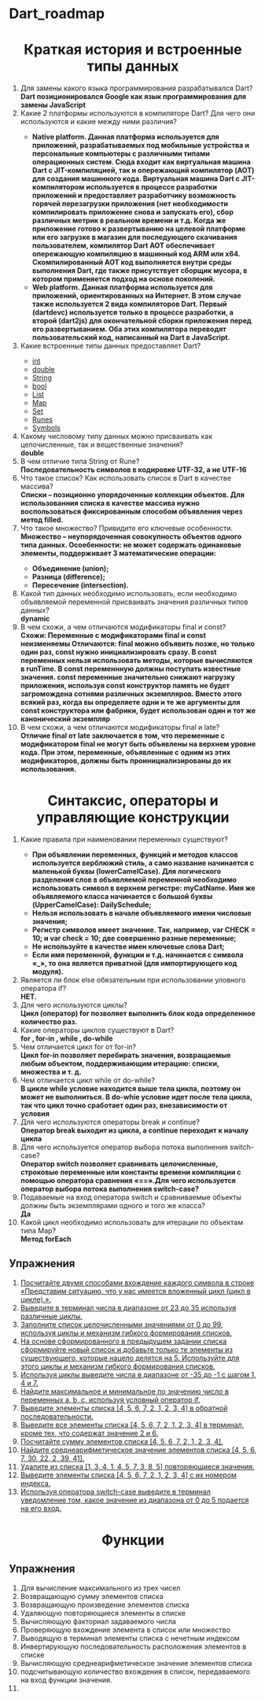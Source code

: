# Dart_roadmap


<h1 align = "center"> Краткая история и встроенные типы данных </h1>

<ol>
  <li>Для замены какого языка программирования разрабатывался Dart?</li>
    <strong>Dart позиционировался Google как язык программирования для замены JavaScript</strong>
  <li>Какие 2 платформы используются в компиляторе Dart? Для чего они используются и какие между ними различия?</li>
  <ul>
  <li><strong>Native platform. Данная платформа используется для приложений, разрабатываемых под мобильные устройства и персональные компьютеры с различными типами операционных систем. Сюда входит как виртуальная машина Dart с JIT-компиляцией, так и опережающий компилятор (AOT) для создания машинного кода. Виртуальная машина Dart с JIT-компилятором используется в процессе разработки приложений и предоставляет разработчику возможность горячей перезагрузки приложения (нет необходимости компилировать приложение снова и запускать его), сбор различных метрик в реальном времени и т.д. Когда же приложение готово к развертыванию на целевой платформе или его загрузке в магазин для последующего скачивания пользователем, компилятор Dart AOT обеспечивает опережающую компиляцию в машинный код ARM или x64. Скомпилированный AOT код выполняется внутри среды выполнения Dart, где также присутствует сборщик мусора, в котором применяется подход на основе поколений.</strong></li>
  <li><strong>Web platform. Данная платформа используется для приложений, ориентированных на Интернет. В этом случае также используется 2 вида компиляторов Dart. Первый (dartdevc) используется только в процессе разработки, а второй (dart2js) для окончательной сборки приложения перед его развертыванием. Оба этих компилятора переводят пользовательский код, написанный на Dart в JavaScript.</strong></li>
  </ul>
  <li>Какие встроенные типы данных предоставляет Dart?</li>
    <ul>
      <li><a href = "https://dart.dev/guides/language/language-tour#numbers">int</a></li>
      <li><a href = "https://dart.dev/guides/language/language-tour#numbers">double</a></li>
      <li><a href = "https://dart.dev/guides/language/language-tour#strings">String</a></li>
      <li><a href = "https://dart.dev/guides/language/language-tour#booleans">bool</a></li>
      <li><a href = "https://dart.dev/guides/language/language-tour#lists">List</a></li>
      <li><a href = "https://dart.dev/guides/language/language-tour#maps">Map</a></li>
      <li><a href = "https://dart.dev/guides/language/language-tour#sets">Set</a></li>
      <li><a href = "https://dart.dev/guides/language/language-tour#runes-and-grapheme-clusters">Runes</a></li>
      <li><a href = "https://dart.dev/guides/language/language-tour#symbols">Symbols</a></li>
    </ul>
  <li>Какому числовому типу данных можно присваивать как целочисленные, так и вещественные значения?</li>
  <strong>double</strong>
  <li>В чем отличие типа String от Rune?</li>
  <strong>Последовательность символов в кодировке UTF-32, а не UTF-16</strong>
  <li>Что такое список? Как использовать список в Dart в качестве массива?</li>
  <strong>Списки – позиционно упорядоченные коллекции объектов. Для использованния списка в качестве массива нужно воспользоваться фиксированным способом объявления через метод filled.</strong>
  <li>Что такое множество? Привидите его ключевые особенности.</li>
  <strong>Множество – неупорядоченная совокупность объектов одного типа данных. Осоебенности: не может содержать одинаковые элементы, поддерживает 3 математические операции:
 <ul>
  <li>Объединение (union);</li>

  <li>Разница (difference);</li>

  <li>Пересечение (intersection). </li>
</ul>
</strong>
  <li>Какой тип данных необходимо использовать, если необходимо объявляемой переменной присваивать значения различных типов данных?</li>
  <strong> dynamic </strong> 
  <li>В чем схожи, а чем отличаются модификаторы final и const?</li>
  <strong>Схожи: Переменные с модификаторами final и const неизменяемы
  Отличаются: final можно объявить позже, но только один раз, const нужно инициализировать сразу. В const переменных нельзя использовать методы, которые вычисляются в runTime. В const переменнную должны поступать известные значения. const переменные значительно снижают нагрузку приложения, используя const конструктор память не будет загромождена сотнями различных экземпляров. Вместо этого всякий раз, когда вы определяете одни и те же аргументы для const конструктора или фабрики, будет использован один и тот же канонический экземпляр</strong>
  <li>В чем схожи, а чем отличаются модификаторы final и late?</li>
  <strong>Отличие final от late заключается в том, что переменные с модификатором final не могут быть объявлены на верхнем уровне кода. При этом, переменные, объявленные с одним из этих модификаторов, должны быть проинициализированы до их использования.</strong>
</ol>

<h1 align = "center">Синтаксис, операторы и управляющие конструкции</h1>
<ol>
  <li>Какие правила при наименовании переменных существуют?</li>
    <strong>
      <ul>
        <li>При объявлении переменных, функций и методов классов используется верблюжий стиль, а само название начинается с маленькой буквы (lowerCamelCase). Для логического разделения слов в объявляемой переменной необходимо использовать символ в верхнем регистре: myCatName. Имя же объявляемого класса начинается с большой буквы (UpperCamelCase): DailySchedule;</li>
        <li>Нельзя использовать в начале объявляемого имени числовые значения;</li>
        <li>Регистр символов имеет значение. Так, например, var CHECK = 10; и var check = 10; две совершенно разные переменные;</li>
        <li>Не используйте в качестве имен ключевые слова Dart;</li>
        <li>Если имя переменной, функции и т.д. начинается с символа «_», то она является приватной (для импортирующего код модуля).</li>
      </ul>
    </strong>
  <li>Является ли блок else обязательным при использовании уловного оператора if?</li>
  <strong>НЕТ.</strong>
  <li>Для чего используются циклы?</li>
  <strong>Цикл (оператор) for позволяет выполнить блок кода определенное количество раз.</strong>
  <li>Какие операторы циклов существуют в Dart?</li>
  <strong> for , for-in , while , do-while</strong>
  <li>Чем отличается цикл for от for-in?</li>
  <strong>Цикл for-in позволяет перебирать значения, возвращаемые любым объектом, поддерживающим итерацию: списки, множества и т. д.</strong>
  <li>Чем отличается цикл while от do-while?</li>
  <strong>В цикле while условие находится выше тела цикла, поэтому он может не выполниться. В do-whie условие идет после тела цикла, так что цикл точно сработает один раз, внезависимости от условия </strong>
  <li>Для чего используются операторы break и continue?</li>
  <strong>Оператор break выходит из цикла, а continue переходит к началу цикла</strong>
  <li>Для чего используется оператор выбора потока выполнения switch-case?</li>
  <strong>Оператор switch позволяет сравнивать целочисленные, строковые переменные или константы времени компиляции с помощью оператора сравнения «==».Для чего используется оператор выбора потока выполнения switch-case?</strong>
  <li>Подаваемые на вход оператора switch и сравниваемые объекты должны быть экземплярами одного и того же класса?</li>
  <strong>Да</strong>
  <li>Какой цикл необходимо использовать для итерации по объектам типа Map<K, V>?</li>
  <strong>Метод forEach</strong>
</ol>
<h2>Упражнения</h2>
<ol>
<a href = "https://github.com/PilKvas/dart_roadmap/blob/main/%D0%A1%D0%B8%D0%BD%D1%82%D0%B0%D0%BA%D1%81%D0%B8%D1%81%2C%20%D0%BE%D0%BF%D0%B5%D1%80%D0%B0%D1%82%D0%BE%D1%80%D1%8B%20%D0%B8%20%D1%83%D0%BF%D1%80%D0%B0%D0%B2%D0%BB%D1%8F%D1%8E%D1%89%D0%B8%D0%B5%20%D0%BA%D0%BE%D0%BD%D1%81%D1%82%D1%80%D1%83%D0%BA%D1%86%D0%B8%D0%B8/stepik_1.dart"><li>Посчитайте двумя способами вхождение каждого символа в строке «Представим ситуацию, что у нас имеется вложенный цикл (цикл в цикле).».</li></a>
<a href = "https://github.com/PilKvas/dart_roadmap/blob/main/%D0%A1%D0%B8%D0%BD%D1%82%D0%B0%D0%BA%D1%81%D0%B8%D1%81%2C%20%D0%BE%D0%BF%D0%B5%D1%80%D0%B0%D1%82%D0%BE%D1%80%D1%8B%20%D0%B8%20%D1%83%D0%BF%D1%80%D0%B0%D0%B2%D0%BB%D1%8F%D1%8E%D1%89%D0%B8%D0%B5%20%D0%BA%D0%BE%D0%BD%D1%81%D1%82%D1%80%D1%83%D0%BA%D1%86%D0%B8%D0%B8/stepik_2.dart"><li>Выведите в терминал числа в диапазоне от 23 до 35 используя различные циклы.</li></a>
<a href = "https://github.com/PilKvas/dart_roadmap/blob/main/%D0%A1%D0%B8%D0%BD%D1%82%D0%B0%D0%BA%D1%81%D0%B8%D1%81%2C%20%D0%BE%D0%BF%D0%B5%D1%80%D0%B0%D1%82%D0%BE%D1%80%D1%8B%20%D0%B8%20%D1%83%D0%BF%D1%80%D0%B0%D0%B2%D0%BB%D1%8F%D1%8E%D1%89%D0%B8%D0%B5%20%D0%BA%D0%BE%D0%BD%D1%81%D1%82%D1%80%D1%83%D0%BA%D1%86%D0%B8%D0%B8/stepik_3.dart"><li>Заполните список целочисленными значениями от 0 до 99, используя циклы и механизм гибкого формирования списков.</li></a>
<a href = "https://github.com/PilKvas/dart_roadmap/blob/main/%D0%A1%D0%B8%D0%BD%D1%82%D0%B0%D0%BA%D1%81%D0%B8%D1%81%2C%20%D0%BE%D0%BF%D0%B5%D1%80%D0%B0%D1%82%D0%BE%D1%80%D1%8B%20%D0%B8%20%D1%83%D0%BF%D1%80%D0%B0%D0%B2%D0%BB%D1%8F%D1%8E%D1%89%D0%B8%D0%B5%20%D0%BA%D0%BE%D0%BD%D1%81%D1%82%D1%80%D1%83%D0%BA%D1%86%D0%B8%D0%B8/stepik_4.dart"><li>На основе сформированного в предыдущем задании списка сформируйте новый список и добавьте только те элементы из существующего, которые нацело делятся на 5. Используйте для этого циклы и механизм гибкого формирования списков.</li></a>
<a href = "https://github.com/PilKvas/dart_roadmap/blob/main/%D0%A1%D0%B8%D0%BD%D1%82%D0%B0%D0%BA%D1%81%D0%B8%D1%81%2C%20%D0%BE%D0%BF%D0%B5%D1%80%D0%B0%D1%82%D0%BE%D1%80%D1%8B%20%D0%B8%20%D1%83%D0%BF%D1%80%D0%B0%D0%B2%D0%BB%D1%8F%D1%8E%D1%89%D0%B8%D0%B5%20%D0%BA%D0%BE%D0%BD%D1%81%D1%82%D1%80%D1%83%D0%BA%D1%86%D0%B8%D0%B8/stepik_5.dart"><li>Используя циклы выведите числа в диапазоне от  -35 до -1 с шагом 1, 4 и 7.</li></a>
<a href = "https://github.com/PilKvas/dart_roadmap/blob/main/%D0%A1%D0%B8%D0%BD%D1%82%D0%B0%D0%BA%D1%81%D0%B8%D1%81%2C%20%D0%BE%D0%BF%D0%B5%D1%80%D0%B0%D1%82%D0%BE%D1%80%D1%8B%20%D0%B8%20%D1%83%D0%BF%D1%80%D0%B0%D0%B2%D0%BB%D1%8F%D1%8E%D1%89%D0%B8%D0%B5%20%D0%BA%D0%BE%D0%BD%D1%81%D1%82%D1%80%D1%83%D0%BA%D1%86%D0%B8%D0%B8/stepik_6.dart"><li>Найдите максимальное и минимальное по значению число в переменных a, b, c, используя условный оператор if.</li></a>
<a href = "https://github.com/PilKvas/dart_roadmap/blob/main/%D0%A1%D0%B8%D0%BD%D1%82%D0%B0%D0%BA%D1%81%D0%B8%D1%81%2C%20%D0%BE%D0%BF%D0%B5%D1%80%D0%B0%D1%82%D0%BE%D1%80%D1%8B%20%D0%B8%20%D1%83%D0%BF%D1%80%D0%B0%D0%B2%D0%BB%D1%8F%D1%8E%D1%89%D0%B8%D0%B5%20%D0%BA%D0%BE%D0%BD%D1%81%D1%82%D1%80%D1%83%D0%BA%D1%86%D0%B8%D0%B8/stepik_7.dart"><li>Выведите элементы списка [4, 5, 6, 7, 2, 1, 2, 3, 4] в обратной последовательности.</li></a>
<a href = "https://github.com/PilKvas/dart_roadmap/blob/main/%D0%A1%D0%B8%D0%BD%D1%82%D0%B0%D0%BA%D1%81%D0%B8%D1%81%2C%20%D0%BE%D0%BF%D0%B5%D1%80%D0%B0%D1%82%D0%BE%D1%80%D1%8B%20%D0%B8%20%D1%83%D0%BF%D1%80%D0%B0%D0%B2%D0%BB%D1%8F%D1%8E%D1%89%D0%B8%D0%B5%20%D0%BA%D0%BE%D0%BD%D1%81%D1%82%D1%80%D1%83%D0%BA%D1%86%D0%B8%D0%B8/stepik_8.dart"><li>Выведите все элементы списка [4, 5, 6, 7, 2, 1, 2, 3, 4] в терминал, кроме тех, что содержат значение 2 и 6.</li></a>
<a href = "https://github.com/PilKvas/dart_roadmap/blob/main/%D0%A1%D0%B8%D0%BD%D1%82%D0%B0%D0%BA%D1%81%D0%B8%D1%81%2C%20%D0%BE%D0%BF%D0%B5%D1%80%D0%B0%D1%82%D0%BE%D1%80%D1%8B%20%D0%B8%20%D1%83%D0%BF%D1%80%D0%B0%D0%B2%D0%BB%D1%8F%D1%8E%D1%89%D0%B8%D0%B5%20%D0%BA%D0%BE%D0%BD%D1%81%D1%82%D1%80%D1%83%D0%BA%D1%86%D0%B8%D0%B8/stepik_9.dart"><li>Посчитайте сумму элементов списка [4, 5, 6, 7, 2, 1, 2, 3, 4].</li></a>
<a href = "https://github.com/PilKvas/dart_roadmap/blob/main/%D0%A1%D0%B8%D0%BD%D1%82%D0%B0%D0%BA%D1%81%D0%B8%D1%81%2C%20%D0%BE%D0%BF%D0%B5%D1%80%D0%B0%D1%82%D0%BE%D1%80%D1%8B%20%D0%B8%20%D1%83%D0%BF%D1%80%D0%B0%D0%B2%D0%BB%D1%8F%D1%8E%D1%89%D0%B8%D0%B5%20%D0%BA%D0%BE%D0%BD%D1%81%D1%82%D1%80%D1%83%D0%BA%D1%86%D0%B8%D0%B8/stepik_10.dart"><li>Найдите среднеарифметическое значение элементов списка [4, 5, 6, 7, 30, 22, 2, 39, 41].</li></a>
<a href = "https://github.com/PilKvas/dart_roadmap/blob/main/%D0%A1%D0%B8%D0%BD%D1%82%D0%B0%D0%BA%D1%81%D0%B8%D1%81%2C%20%D0%BE%D0%BF%D0%B5%D1%80%D0%B0%D1%82%D0%BE%D1%80%D1%8B%20%D0%B8%20%D1%83%D0%BF%D1%80%D0%B0%D0%B2%D0%BB%D1%8F%D1%8E%D1%89%D0%B8%D0%B5%20%D0%BA%D0%BE%D0%BD%D1%81%D1%82%D1%80%D1%83%D0%BA%D1%86%D0%B8%D0%B8/stepik_11.dart"><li>Удалите из списка [1, 3, 4, 1, 4, 5, 7, 3, 8, 5] повторяющиеся значения.</li></a>
<a href = "https://github.com/PilKvas/dart_roadmap/blob/main/%D0%A1%D0%B8%D0%BD%D1%82%D0%B0%D0%BA%D1%81%D0%B8%D1%81%2C%20%D0%BE%D0%BF%D0%B5%D1%80%D0%B0%D1%82%D0%BE%D1%80%D1%8B%20%D0%B8%20%D1%83%D0%BF%D1%80%D0%B0%D0%B2%D0%BB%D1%8F%D1%8E%D1%89%D0%B8%D0%B5%20%D0%BA%D0%BE%D0%BD%D1%81%D1%82%D1%80%D1%83%D0%BA%D1%86%D0%B8%D0%B8/stepik_12.dart"><li>Выведите элементы списка [4, 5, 6, 7, 2, 1, 2, 3, 4] с их номером индекса.</li></a>
<a href = "https://github.com/PilKvas/dart_roadmap/blob/main/%D0%A1%D0%B8%D0%BD%D1%82%D0%B0%D0%BA%D1%81%D0%B8%D1%81%2C%20%D0%BE%D0%BF%D0%B5%D1%80%D0%B0%D1%82%D0%BE%D1%80%D1%8B%20%D0%B8%20%D1%83%D0%BF%D1%80%D0%B0%D0%B2%D0%BB%D1%8F%D1%8E%D1%89%D0%B8%D0%B5%20%D0%BA%D0%BE%D0%BD%D1%81%D1%82%D1%80%D1%83%D0%BA%D1%86%D0%B8%D0%B8/stepik_13.dart"><li>Используя оператора switch-case выведите в терминал уведомление том, какое значение из диапазона от 0 до 5 подается на его вход.</li></a>
</ol>

<h1 align = "center">Функции</h1>

<h2> Упражнения </h2> 

<ol>
  <li>Для вычисление максимального из трех чисел</li>
  <li>Возвращающую сумму элементов списка</li>
  <li>Возвращающую произведение элементов списка</li>
  <li>Удаляющую повторяющиеся элементы в списке</li>
  <li>Вычисляющую факториал задаваемого числа</li>
  <li>Проверяющую вхождение элемента в список или множество</li>
  <li>Выводящую в терминал элементы списка с нечетным индексом</li>
  <li>Инвертирующую последовательность расположения элементов в списке</li>
  <li>Вычисляющую среднеарифметическое значение элементов списка</li>
  <li>подсчитывающую количество вхождения в список, передаваемого на вход функции значения.</li>
  <li> </li>
</ol>